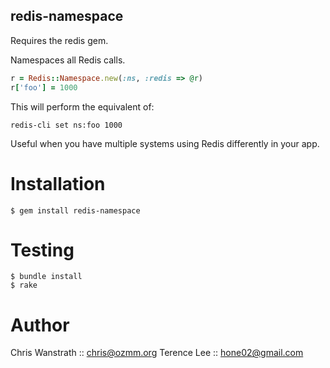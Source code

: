 redis-namespace
---------------

Requires the redis gem.

Namespaces all Redis calls.

``` ruby
r = Redis::Namespace.new(:ns, :redis => @r)
r['foo'] = 1000
```

This will perform the equivalent of:

    redis-cli set ns:foo 1000

Useful when you have multiple systems using Redis differently in your app.


Installation
============

    $ gem install redis-namespace



Testing
=======

    $ bundle install
    $ rake


Author
=====

Chris Wanstrath :: chris@ozmm.org
Terence Lee :: hone02@gmail.com
